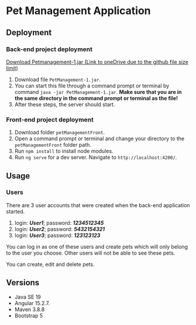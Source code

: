 # Pet Management Application



## Deployment
### Back-end project deployment
[Download Petmanagement-1.jar (Link to oneDrive due to the github file size limit)](https://1drv.ms/u/s!AvuwRw-ytGNpgyRRwQYbRo-16cVk?e=Lohq86)

1. Download file `PetManagement-1.jar`.
2. You can start this file through a command prompt or terminal by command `java -jar PetManagement-1.jar`. 
**Make sure that you are in the same directory in the command prompt or terminal as the file!**
3. After these steps, the server should start.

### Front-end project deployment
1. Download folder `petManagementFront`.
2. Open a command prompt or terminal and change your directory to the `petManagementFront` folder path.
2. Run `npm install` to install node modules.
3. Run `ng serve` for a dev server. Navigate to `http://localhost:4200/`.

## Usage
### Users
There are 3 user accounts that were created when the back-end application started.
1. login: **_User1_**; password: **_1234512345_**
2. login: **_User2_**; password: **_5432154321_**
3. login: **_User3_**; password: **_123123123_**

You can log in as one of these users and create pets which will only belong to the user you choose. Other users will not be able to see these pets.

You can create, edit and delete pets.
## Versions
- Java SE 19
- Angular 15.2.7.
- Maven 3.8.8
- Bootstrap 5
